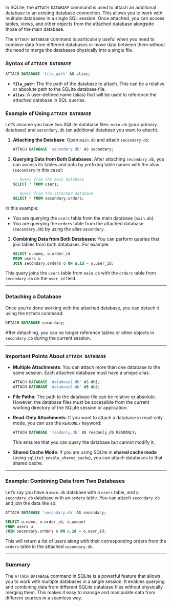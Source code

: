 In SQLite, the `ATTACH DATABASE` command is used to attach an additional database to an existing database connection. This allows you to work with multiple databases in a single SQL session. Once attached, you can access tables, views, and other objects from the attached database alongside those of the main database.

The `ATTACH DATABASE` command is particularly useful when you need to combine data from different databases or move data between them without the need to merge the databases physically into a single file.

### Syntax of `ATTACH DATABASE`

```sql
ATTACH DATABASE 'file_path' AS alias;
```

- **`file_path`**: The file path of the database to attach. This can be a relative or absolute path to the SQLite database file.
- **`alias`**: A user-defined name (alias) that will be used to reference the attached database in SQL queries.

### Example of Using `ATTACH DATABASE`

Let’s assume you have two SQLite database files: `main.db` (your primary database) and `secondary.db` (an additional database you want to attach).

1. **Attaching the Database**:
   Open `main.db` and attach `secondary.db`:

   ```sql
   ATTACH DATABASE 'secondary.db' AS secondary;
   ```

2. **Querying Data from Both Databases**:
   After attaching `secondary.db`, you can access its tables and data by prefixing table names with the alias (`secondary` in this case):

   ```sql
   -- Query from the main database
   SELECT * FROM users;

   -- Query from the attached database
   SELECT * FROM secondary.orders;
   ```

In this example:
- You are querying the `users` table from the main database (`main.db`).
- You are querying the `orders` table from the attached database (`secondary.db`) by using the alias `secondary`.

3. **Combining Data from Both Databases**:
   You can perform queries that join tables from both databases. For example:

   ```sql
   SELECT u.name, o.order_id
   FROM users u
   JOIN secondary.orders o ON u.id = o.user_id;
   ```

This query joins the `users` table from `main.db` with the `orders` table from `secondary.db` on the `user_id` field.

---

### Detaching a Database

Once you're done working with the attached database, you can detach it using the `DETACH` command:

```sql
DETACH DATABASE secondary;
```

After detaching, you can no longer reference tables or other objects in `secondary.db` during the current session.

---

### Important Points About `ATTACH DATABASE`

- **Multiple Attachments**: You can attach more than one database to the same session. Each attached database must have a unique alias.
  
  ```sql
  ATTACH DATABASE 'database1.db' AS db1;
  ATTACH DATABASE 'database2.db' AS db2;
  ```

- **File Paths**: The path to the database file can be relative or absolute. However, the database files must be accessible from the current working directory of the SQLite session or application.

- **Read-Only Attachments**: If you want to attach a database in read-only mode, you can use the `READONLY` keyword:

  ```sql
  ATTACH DATABASE 'readonly.db' AS readonly_db READONLY;
  ```

  This ensures that you can query the database but cannot modify it.

- **Shared Cache Mode**: If you are using SQLite in **shared cache mode** (using `sqlite3_enable_shared_cache`), you can attach databases to that shared cache.

---

### Example: Combining Data from Two Databases

Let’s say you have a `main.db` database with a `users` table, and a `secondary.db` database with an `orders` table. You can attach `secondary.db` and join the data like so:

```sql
ATTACH DATABASE 'secondary.db' AS secondary;

SELECT u.name, o.order_id, o.amount
FROM users u
JOIN secondary.orders o ON u.id = o.user_id;
```

This will return a list of users along with their corresponding orders from the `orders` table in the attached `secondary.db`.

---

### Summary

The `ATTACH DATABASE` command in SQLite is a powerful feature that allows you to work with multiple databases in a single session. It enables querying and combining data from different SQLite database files without physically merging them. This makes it easy to manage and manipulate data from different sources in a seamless way.
